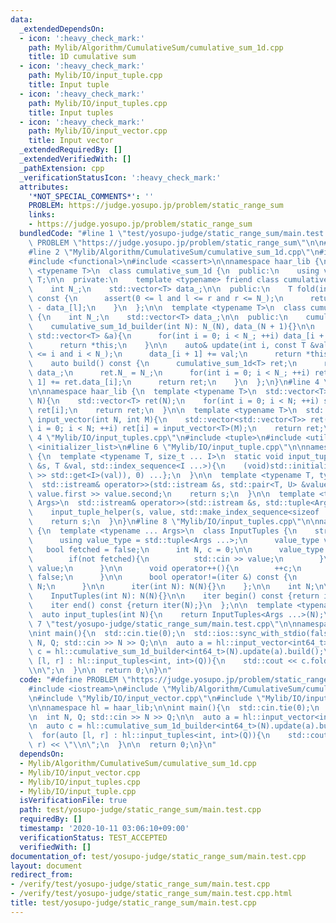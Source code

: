 ```yaml
---
data:
  _extendedDependsOn:
  - icon: ':heavy_check_mark:'
    path: Mylib/Algorithm/CumulativeSum/cumulative_sum_1d.cpp
    title: 1D cumulative sum
  - icon: ':heavy_check_mark:'
    path: Mylib/IO/input_tuple.cpp
    title: Input tuple
  - icon: ':heavy_check_mark:'
    path: Mylib/IO/input_tuples.cpp
    title: Input tuples
  - icon: ':heavy_check_mark:'
    path: Mylib/IO/input_vector.cpp
    title: Input vector
  _extendedRequiredBy: []
  _extendedVerifiedWith: []
  _pathExtension: cpp
  _verificationStatusIcon: ':heavy_check_mark:'
  attributes:
    '*NOT_SPECIAL_COMMENTS*': ''
    PROBLEM: https://judge.yosupo.jp/problem/static_range_sum
    links:
    - https://judge.yosupo.jp/problem/static_range_sum
  bundledCode: "#line 1 \"test/yosupo-judge/static_range_sum/main.test.cpp\"\n#define\
    \ PROBLEM \"https://judge.yosupo.jp/problem/static_range_sum\"\n\n#include <iostream>\n\
    #line 2 \"Mylib/Algorithm/CumulativeSum/cumulative_sum_1d.cpp\"\n#include <vector>\n\
    #include <functional>\n#include <cassert>\n\nnamespace haar_lib {\n  template\
    \ <typename T>\n  class cumulative_sum_1d {\n  public:\n    using value_type =\
    \ T;\n\n  private:\n    template <typename> friend class cumulative_sum_1d_builder;\n\
    \    int N_;\n    std::vector<T> data_;\n\n  public:\n    T fold(int l, int r)\
    \ const {\n      assert(0 <= l and l <= r and r <= N_);\n      return data_[r]\
    \ - data_[l];\n    }\n  };\n\n  template <typename T>\n  class cumulative_sum_1d_builder\
    \ {\n    int N_;\n    std::vector<T> data_;\n\n  public:\n    cumulative_sum_1d_builder(){}\n\
    \    cumulative_sum_1d_builder(int N): N_(N), data_(N + 1){}\n\n    auto& update(const\
    \ std::vector<T> &a){\n      for(int i = 0; i < N_; ++i) data_[i + 1] += a[i];\n\
    \      return *this;\n    }\n\n    auto& update(int i, const T &val){\n      assert(0\
    \ <= i and i < N_);\n      data_[i + 1] += val;\n      return *this;\n    }\n\n\
    \    auto build() const {\n      cumulative_sum_1d<T> ret;\n      ret.data_ =\
    \ data_;\n      ret.N_ = N_;\n      for(int i = 0; i < N_; ++i) ret.data_[i +\
    \ 1] += ret.data_[i];\n      return ret;\n    }\n  };\n}\n#line 4 \"Mylib/IO/input_vector.cpp\"\
    \n\nnamespace haar_lib {\n  template <typename T>\n  std::vector<T> input_vector(int\
    \ N){\n    std::vector<T> ret(N);\n    for(int i = 0; i < N; ++i) std::cin >>\
    \ ret[i];\n    return ret;\n  }\n\n  template <typename T>\n  std::vector<std::vector<T>>\
    \ input_vector(int N, int M){\n    std::vector<std::vector<T>> ret(N);\n    for(int\
    \ i = 0; i < N; ++i) ret[i] = input_vector<T>(M);\n    return ret;\n  }\n}\n#line\
    \ 4 \"Mylib/IO/input_tuples.cpp\"\n#include <tuple>\n#include <utility>\n#include\
    \ <initializer_list>\n#line 6 \"Mylib/IO/input_tuple.cpp\"\n\nnamespace haar_lib\
    \ {\n  template <typename T, size_t ... I>\n  static void input_tuple_helper(std::istream\
    \ &s, T &val, std::index_sequence<I ...>){\n    (void)std::initializer_list<int>{(void(s\
    \ >> std::get<I>(val)), 0) ...};\n  }\n\n  template <typename T, typename U>\n\
    \  std::istream& operator>>(std::istream &s, std::pair<T, U> &value){\n    s >>\
    \ value.first >> value.second;\n    return s;\n  }\n\n  template <typename ...\
    \ Args>\n  std::istream& operator>>(std::istream &s, std::tuple<Args ...> &value){\n\
    \    input_tuple_helper(s, value, std::make_index_sequence<sizeof ... (Args)>());\n\
    \    return s;\n  }\n}\n#line 8 \"Mylib/IO/input_tuples.cpp\"\n\nnamespace haar_lib\
    \ {\n  template <typename ... Args>\n  class InputTuples {\n    struct iter {\n\
    \      using value_type = std::tuple<Args ...>;\n      value_type value;\n   \
    \   bool fetched = false;\n      int N, c = 0;\n\n      value_type operator*(){\n\
    \        if(not fetched){\n          std::cin >> value;\n        }\n        return\
    \ value;\n      }\n\n      void operator++(){\n        ++c;\n        fetched =\
    \ false;\n      }\n\n      bool operator!=(iter &) const {\n        return c <\
    \ N;\n      }\n\n      iter(int N): N(N){}\n    };\n\n    int N;\n\n  public:\n\
    \    InputTuples(int N): N(N){}\n\n    iter begin() const {return iter(N);}\n\
    \    iter end() const {return iter(N);}\n  };\n\n  template <typename ... Args>\n\
    \  auto input_tuples(int N){\n    return InputTuples<Args ...>(N);\n  }\n}\n#line\
    \ 7 \"test/yosupo-judge/static_range_sum/main.test.cpp\"\n\nnamespace hl = haar_lib;\n\
    \nint main(){\n  std::cin.tie(0);\n  std::ios::sync_with_stdio(false);\n\n  int\
    \ N, Q; std::cin >> N >> Q;\n\n  auto a = hl::input_vector<int64_t>(N);\n\n  auto\
    \ c = hl::cumulative_sum_1d_builder<int64_t>(N).update(a).build();\n\n  for(auto\
    \ [l, r] : hl::input_tuples<int, int>(Q)){\n    std::cout << c.fold(l, r) << \"\
    \\n\";\n  }\n\n  return 0;\n}\n"
  code: "#define PROBLEM \"https://judge.yosupo.jp/problem/static_range_sum\"\n\n\
    #include <iostream>\n#include \"Mylib/Algorithm/CumulativeSum/cumulative_sum_1d.cpp\"\
    \n#include \"Mylib/IO/input_vector.cpp\"\n#include \"Mylib/IO/input_tuples.cpp\"\
    \n\nnamespace hl = haar_lib;\n\nint main(){\n  std::cin.tie(0);\n  std::ios::sync_with_stdio(false);\n\
    \n  int N, Q; std::cin >> N >> Q;\n\n  auto a = hl::input_vector<int64_t>(N);\n\
    \n  auto c = hl::cumulative_sum_1d_builder<int64_t>(N).update(a).build();\n\n\
    \  for(auto [l, r] : hl::input_tuples<int, int>(Q)){\n    std::cout << c.fold(l,\
    \ r) << \"\\n\";\n  }\n\n  return 0;\n}\n"
  dependsOn:
  - Mylib/Algorithm/CumulativeSum/cumulative_sum_1d.cpp
  - Mylib/IO/input_vector.cpp
  - Mylib/IO/input_tuples.cpp
  - Mylib/IO/input_tuple.cpp
  isVerificationFile: true
  path: test/yosupo-judge/static_range_sum/main.test.cpp
  requiredBy: []
  timestamp: '2020-10-11 03:06:10+09:00'
  verificationStatus: TEST_ACCEPTED
  verifiedWith: []
documentation_of: test/yosupo-judge/static_range_sum/main.test.cpp
layout: document
redirect_from:
- /verify/test/yosupo-judge/static_range_sum/main.test.cpp
- /verify/test/yosupo-judge/static_range_sum/main.test.cpp.html
title: test/yosupo-judge/static_range_sum/main.test.cpp
---
```

